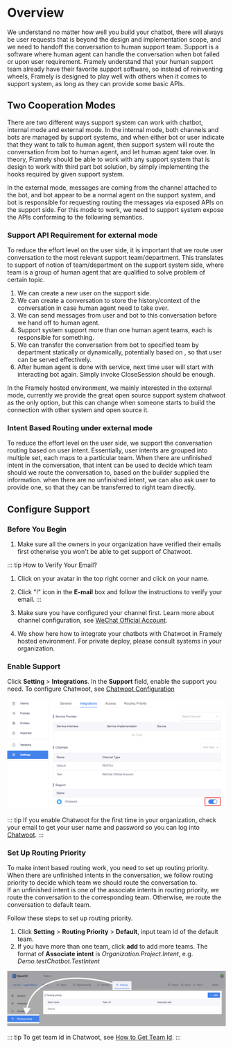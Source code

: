 # Overview

We understand no matter how well you build your chatbot, there will always be user requests that is beyond the design and implementation scope, and we need to handoff the conversation to human support team. Support is a software where human agent can handle the conversation when bot failed or upon user requirement. Framely understand that your human support team already have their favorite support software, so instead of reinventing wheels, Framely is designed to play well with others when it comes to support system, as long as they can provide some basic APIs. 


## Two Cooperation Modes
There are two different ways support system can work with chatbot, internal mode and external mode. In the internal mode, both channels and bots are managed by support systems, and when either bot or user indicate that they want to talk to human agent, then support system will route the conversation from bot to human agent, and let human agent take over. In theory, Framely should be able to work with any support system that is design to work with third part bot solution, by simply implementing the hooks required by given support system.

In the external mode, messages are coming from the channel attached to the bot, and bot appear to be a normal agent on the support system, and bot is responsible for requesting routing the messages via exposed APIs on the support side. For this mode to work, we need to support system expose the APIs conforming to the following semantics. 

### Support API Requirement for external mode
To reduce the effort level on the user side, it is important that we route user conversation to the most relevant support team/department. This translates to support of notion of team/department on the support system side, where team is a group of human agent that are qualified to solve problem of certain topic.
1. We can create a new user on the support side.
2. We can create a conversation to store the history/context of the conversation in case human agent need to take over. 
3. We can send messages from user and bot to this conversation before we hand off to human agent.
4. Support system support more than one human agent teams, each is responsible for something.
5. We can transfer the conversation from bot to specified team by department statically or dynamically, potentially based on , so that user can be served effectively. 
6. After human agent is done with service, next time user will start with interacting bot again. Simply invoke CloseSession should be enough.  

In the Framely hosted environment, we mainly interested in the external mode, currently we provide the great open source support system chatwoot as the only option, but this can change when someone starts to build the connection with other system and open source it. 


### Intent Based Routing under external mode
To reduce the effort level on the user side, we support the conversation routing based on user intent. Essentially, user intents are grouped into multiple set, each maps to a particular team. When there are unfinished intent in the conversation, that intent can be used to decide which team should we route the conversation to, based on the builder supplied the information. when there are no unfinished intent, we can also ask user to provide one, so that they can be transferred to right team directly.

## Configure Support

### Before You Begin

1. Make sure all the owners in your organization have verified their emails first otherwise you won't be able to get support of Chatwoot.

::: tip How to Verify Your Email?
1. Click on your avatar in the top right corner and click on your name.
2. Click "!" icon in the **E-mail** box and follow the instructions to verify your email.
   :::


2. Make sure you have configured your channel first. Learn more about channel configuration, see [WeChat Official Account](https://www.framely.ai/reference/channels/wpa.html#before-you-begin).

3. We show here how to integrate your chatbots with Chatwoot in Framely hosted environment. For private deploy, please consult systems in your organization.

### Enable Support

Click **Setting** > **Integrations**. In the **Support** field, enable the support you need. To configure Chatwoot, see [Chatwoot Configuration](/reference/support/Chatwoot.html#configuration)

![enable-chatwoot](/images/Chatwoot/enable-chatwoot.png)

::: tip
If you enable Chatwoot for the first time in your organization, check your email to get your user name and password so you can log into [Chatwoot](https://chatwoot.naturali.io/).
:::

### Set Up Routing Priority

To make intent based routing work, you need to set up routing priority. When there are unfinished intents in the conversation, we follow routing priority to decide which team we should route the conversation to.\
If an unfinished intent is one of the associate intents in routing priority, we route the conversation to the corresponding team. Otherwise, we route the conversation to default team.

Follow these steps to set up routing priority.

1. Click **Setting** > **Routing Priority** > **Default**, input team id of the default team. 
2. If you have more than one team, click **add** to add more teams. The format of **Associate intent** is *Organization.Project.Intent*, e.g. *Demo.testChatbot.TestIntent*

![routing-priority](/images/Chatwoot/routing-priority.png)

::: tip
To get team id in Chatwoot, see [How to Get Team Id](/reference/support/Chatwoot.html#how-to-get-team-id).
:::

